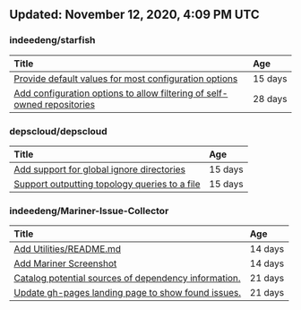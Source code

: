 ## Updated: November 12, 2020, 4:09 PM UTC


### indeedeng/starfish
|**Title**|**Age**|
|:----|:----|
|[Provide default values for most configuration options](https://github.com/indeedeng/starfish/issues/78)|15&nbsp;days|
|[Add configuration options to allow filtering of self-owned repositories](https://github.com/indeedeng/starfish/issues/65)|28&nbsp;days|


### depscloud/depscloud
|**Title**|**Age**|
|:----|:----|
|[Add support for global ignore directories](https://github.com/depscloud/depscloud/issues/137)|15&nbsp;days|
|[Support outputting topology queries to a file](https://github.com/depscloud/depscloud/issues/135)|15&nbsp;days|


### indeedeng/Mariner-Issue-Collector
|**Title**|**Age**|
|:----|:----|
|[Add Utilities/README.md](https://github.com/indeedeng/Mariner-Issue-Collector/issues/30)|14&nbsp;days|
|[Add Mariner Screenshot](https://github.com/indeedeng/Mariner-Issue-Collector/issues/29)|14&nbsp;days|
|[Catalog potential sources of dependency information.](https://github.com/indeedeng/Mariner-Issue-Collector/issues/19)|21&nbsp;days|
|[Update gh-pages landing page to show found issues.](https://github.com/indeedeng/Mariner-Issue-Collector/issues/15)|21&nbsp;days|